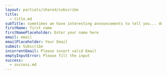 ```yaml
---
layout: partials/shared/subscribe
title:
  - title.md
subTitle: sometimes we have interesting announcements to tell you... don't miss out!
firstName: first name
firstNamePlaceholder: Enter your name here
email: email
emailPlaceholder: Your Email
submit: Subscribe
incorrentEmail: Please insert valid Email
emptyInputError: Please fill the input
success:
  - success.md
---
```

